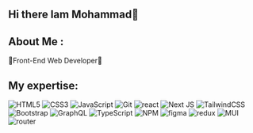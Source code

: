 ## Hi there Iam Mohammad👋

## About Me :
🫡Front-End Web Developer🫡


## My expertise:

<p>

<img alt="HTML5" src="https://img.shields.io/badge/html5-%23E34F26.svg?style=for-the-badge&logo=html5&logoColor=white" />
<img alt="CSS3" src="https://img.shields.io/badge/css3-%231572B6.svg?style=for-the-badge&logo=css3&logoColor=white" />
<img alt="JavaScript" src="https://img.shields.io/badge/javascript-%23323330.svg?style=for-the-badge&logo=javascript&logoColor=%23F7DF1E" />
<img alt="Git" src="https://img.shields.io/badge/git-%23F05033.svg?style=for-the-badge&logo=git&logoColor=white" />
<img alt="react" src="https://img.shields.io/badge/react-%2320232a.svg?style=for-the-badge&logo=react&logoColor=%2361DAFB" />
<img alt="Next JS" src="https://img.shields.io/badge/Next-black?style=for-the-badge&logo=next.js&logoColor=white" />
<img alt="TailwindCSS" src="https://img.shields.io/badge/tailwindcss-%2338B2AC.svg?style=for-the-badge&logo=tailwind-css&logoColor=white" />
<img alt="Bootstrap" src="https://img.shields.io/badge/bootstrap-%23563D7C.svg?style=for-the-badge&logo=bootstrap&logoColor=white" />
<img alt="GraphQL" src="https://img.shields.io/badge/-GraphQL-E10098?style=for-the-badge&logo=graphql&logoColor=white" />
<img alt="TypeScript" src="https://img.shields.io/badge/typescript-%23007ACC.svg?style=for-the-badge&logo=typescript&logoColor=white" />
<img alt="NPM" src="https://img.shields.io/badge/NPM-%23000000.svg?style=for-the-badge&logo=npm&logoColor=white" />
<img alt="figma" src="https://img.shields.io/badge/figma-%23F24E1E.svg?style=for-the-badge&logo=figma&logoColor=white" />
<img alt="redux" src="https://img.shields.io/badge/redux-%23593d88.svg?style=for-the-badge&logo=redux&logoColor=white" />
<img alt="MUI" src="https://img.shields.io/badge/MUI-%230081CB.svg?style=for-the-badge&logo=material-ui&logoColor=white" />
<img alt="router" src="https://img.shields.io/badge/React_Router-CA4245?style=for-the-badge&logo=react-router&logoColor=white" />

</p>


